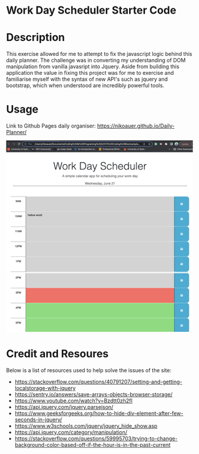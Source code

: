 # Work Day Scheduler Starter Code

# Description
This exercise allowed for me to attempt to fix the javascript logic behind this daily planner. The challenge was in converting my understanding of DOM manipulation from vanilla javasript into Jquery. Aside from building this application the value in fixing this project was for me to exercise and familiarise myself with the syntax of new API's such as jquery and bootstrap, which when understood are incredibly powerful tools. 

# Usage
Link to Github Pages daily organiser: https://nikoauer.github.io/Daily-Planner/

![alt text](./Assets/screenshot1.png)
![alt text](./Assets/screenshot2.png)

# Credit and Resoures

Below is a list of resources used to help solve the issues of the site:
- https://stackoverflow.com/questions/40791207/setting-and-getting-localstorage-with-jquery
- https://sentry.io/answers/save-arrays-objects-browser-storage/
- https://www.youtube.com/watch?v=Bzdtt0zh2fI
- https://api.jquery.com/jquery.parsejson/
- https://www.geeksforgeeks.org/how-to-hide-div-element-after-few-seconds-in-jquery/
- https://www.w3schools.com/jquery/jquery_hide_show.asp
- https://api.jquery.com/category/manipulation/
- https://stackoverflow.com/questions/59995703/trying-to-change-background-color-based-off-if-the-hour-is-in-the-past-current
